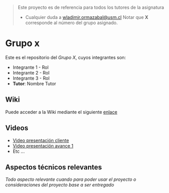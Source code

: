 > Este proyecto es de referencia para todos los tutores de la asignatura
> * Cualquier duda a [wladimir.ormazabal@usm.cl](mailto:wladimir.ormazabal@usm.cl)
> Notar que **X** corresponde al número del grupo asignado.

# Grupo x

Este es el repositorio del *Grupo X*, cuyos integrantes son:

* Integrante 1 - Rol
* Integrante 2 - Rol
* Integrante 3 - Rol
* **Tutor**: Nombre Tutor

## Wiki

Puede acceder a la Wiki mediante el siguiente [enlace](https://gitlab.inf.utfsm.cl/wormazab/inf225-2022-2-grupo-00/-/wikis/home)

## Videos

* [Video presentación cliente](https://youtu.be/pl63bvYMthk)
* [Video presentación avance 1](https://www.youtube.com/)
* Etc ...

## Aspectos técnicos relevantes

_Todo aspecto relevante cuando para poder usar el proyecto o consideraciones del proyecto base a ser entregado_
